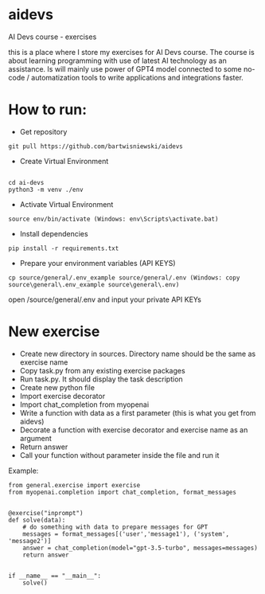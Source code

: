 # aidevs
AI Devs course - exercises

this is a place where I store my exercises for AI Devs course. The course is about learning programming with use of latest AI technology as an assistance. Is will mainly use power of GPT4 model connected to some no-code / automatization tools to write applications and integrations faster.

# How to run:

- Get repository
```
git pull https://github.com/bartwisniewski/aidevs
```

- Create Virtual Environment
```

cd ai-devs
python3 -m venv ./env
```

- Activate Virtual Environment
```
source env/bin/activate (Windows: env\Scripts\activate.bat)
```

- Install dependencies
```
pip install -r requirements.txt
```

- Prepare your environment variables (API KEYS)
```
cp source/general/.env_example source/general/.env (Windows: copy source\general\.env_example source\general\.env)
```
open /source/general/.env and input your private API KEYs

# New exercise
- Create new directory in sources. Directory name should be the same as exercise name
- Copy task.py from any existing exercise packages
- Run task.py. It should display the task description
- Create new python file
- Import exercise decorator 
- Import chat_completion from myopenai
- Write a function with data as a first parameter (this is what you get from aidevs)
- Decorate a function with exercise decorator and exercise name as an argument
- Return answer
- Call your function without parameter inside the file and run it

Example:

```
from general.exercise import exercise
from myopenai.completion import chat_completion, format_messages


@exercise("inprompt")
def solve(data):
    # do something with data to prepare messages for GPT
    messages = format_messages[('user','message1'), ('system', 'message2')]
    answer = chat_completion(model="gpt-3.5-turbo", messages=messages)
    return answer


if __name__ == "__main__":
    solve()
```

